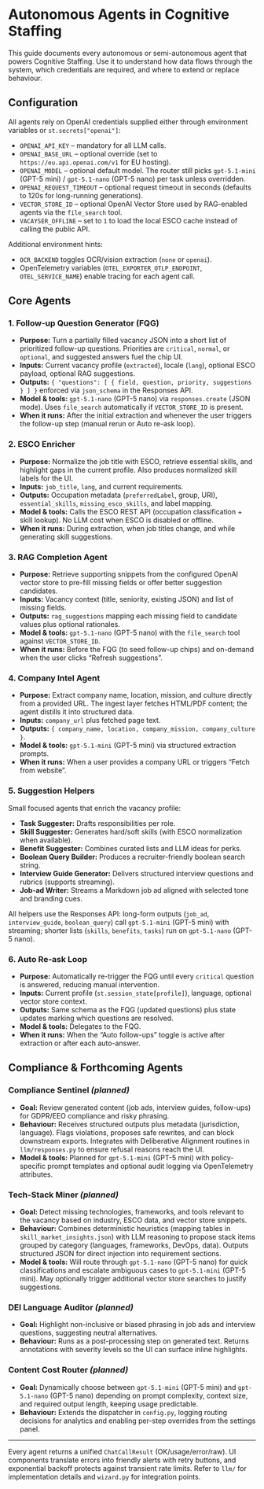 # Autonomous Agents in Cognitive Staffing

This guide documents every autonomous or semi-autonomous agent that powers Cognitive Staffing. Use it to understand how data flows through the system, which credentials are required, and where to extend or replace behaviour.

## Configuration
All agents rely on OpenAI credentials supplied either through environment variables or `st.secrets["openai"]`:

- `OPENAI_API_KEY` – mandatory for all LLM calls.
- `OPENAI_BASE_URL` – optional override (set to `https://eu.api.openai.com/v1` for EU hosting).
- `OPENAI_MODEL` – optional default model. The router still picks `gpt-5.1-mini` (GPT-5 mini) / `gpt-5.1-nano` (GPT-5 nano) per task unless overridden.
- `OPENAI_REQUEST_TIMEOUT` – optional request timeout in seconds (defaults to 120s for long-running generations).
- `VECTOR_STORE_ID` – optional OpenAI Vector Store used by RAG-enabled agents via the `file_search` tool.
- `VACAYSER_OFFLINE` – set to `1` to load the local ESCO cache instead of calling the public API.

Additional environment hints:
- `OCR_BACKEND` toggles OCR/vision extraction (`none` or `openai`).
- OpenTelemetry variables (`OTEL_EXPORTER_OTLP_ENDPOINT`, `OTEL_SERVICE_NAME`) enable tracing for each agent call.

## Core Agents

### 1. Follow-up Question Generator (FQG)
- **Purpose:** Turn a partially filled vacancy JSON into a short list of prioritized follow-up questions. Priorities are `critical`, `normal`, or `optional`, and suggested answers fuel the chip UI.
- **Inputs:** Current vacancy profile (`extracted`), locale (`lang`), optional ESCO payload, optional RAG suggestions.
- **Outputs:** `{ "questions": [ { field, question, priority, suggestions } ] }` enforced via `json_schema` in the Responses API.
- **Model & tools:** `gpt-5.1-nano` (GPT-5 nano) via `responses.create` (JSON mode). Uses `file_search` automatically if `VECTOR_STORE_ID` is present.
- **When it runs:** After the initial extraction and whenever the user triggers the follow-up step (manual rerun or Auto re-ask loop).

### 2. ESCO Enricher
- **Purpose:** Normalize the job title with ESCO, retrieve essential skills, and highlight gaps in the current profile. Also produces normalized skill labels for the UI.
- **Inputs:** `job_title`, `lang`, and current requirements.
- **Outputs:** Occupation metadata (`preferredLabel`, group, URI), `essential_skills`, `missing_esco_skills`, and label mapping.
- **Model & tools:** Calls the ESCO REST API (occupation classification + skill lookup). No LLM cost when ESCO is disabled or offline.
- **When it runs:** During extraction, when job titles change, and while generating skill suggestions.

### 3. RAG Completion Agent
- **Purpose:** Retrieve supporting snippets from the configured OpenAI vector store to pre-fill missing fields or offer better suggestion candidates.
- **Inputs:** Vacancy context (title, seniority, existing JSON) and list of missing fields.
- **Outputs:** `rag_suggestions` mapping each missing field to candidate values plus optional rationales.
- **Model & tools:** `gpt-5.1-nano` (GPT-5 nano) with the `file_search` tool against `VECTOR_STORE_ID`.
- **When it runs:** Before the FQG (to seed follow-up chips) and on-demand when the user clicks “Refresh suggestions”.

### 4. Company Intel Agent
- **Purpose:** Extract company name, location, mission, and culture directly from a provided URL. The ingest layer fetches HTML/PDF content; the agent distills it into structured data.
- **Inputs:** `company_url` plus fetched page text.
- **Outputs:** `{ company_name, location, company_mission, company_culture }`.
- **Model & tools:** `gpt-5.1-mini` (GPT-5 mini) via structured extraction prompts.
- **When it runs:** When a user provides a company URL or triggers “Fetch from website”.

### 5. Suggestion Helpers
Small focused agents that enrich the vacancy profile:
- **Task Suggester:** Drafts responsibilities per role.
- **Skill Suggester:** Generates hard/soft skills (with ESCO normalization when available).
- **Benefit Suggester:** Combines curated lists and LLM ideas for perks.
- **Boolean Query Builder:** Produces a recruiter-friendly boolean search string.
- **Interview Guide Generator:** Delivers structured interview questions and rubrics (supports streaming).
- **Job-ad Writer:** Streams a Markdown job ad aligned with selected tone and branding cues.

All helpers use the Responses API: long-form outputs (`job_ad`, `interview_guide`, `boolean_query`) call `gpt-5.1-mini` (GPT-5 mini) with streaming; shorter lists (`skills`, `benefits`, `tasks`) run on `gpt-5.1-nano` (GPT-5 nano).

### 6. Auto Re-ask Loop
- **Purpose:** Automatically re-trigger the FQG until every `critical` question is answered, reducing manual intervention.
- **Inputs:** Current profile (`st.session_state[profile]`), language, optional vector store context.
- **Outputs:** Same schema as the FQG (updated questions) plus state updates marking which questions are resolved.
- **Model & tools:** Delegates to the FQG.
- **When it runs:** When the “Auto follow-ups” toggle is active after extraction or after each auto-answer.

## Compliance & Forthcoming Agents

### Compliance Sentinel *(planned)*
- **Goal:** Review generated content (job ads, interview guides, follow-ups) for GDPR/EEO compliance and risky phrasing.
- **Behaviour:** Receives structured outputs plus metadata (jurisdiction, language). Flags violations, proposes safe rewrites, and can block downstream exports. Integrates with Deliberative Alignment routines in `llm/responses.py` to ensure refusal reasons reach the UI.
- **Model & tools:** Planned for `gpt-5.1-mini` (GPT-5 mini) with policy-specific prompt templates and optional audit logging via OpenTelemetry attributes.

### Tech-Stack Miner *(planned)*
- **Goal:** Detect missing technologies, frameworks, and tools relevant to the vacancy based on industry, ESCO data, and vector store snippets.
- **Behaviour:** Combines deterministic heuristics (mapping tables in `skill_market_insights.json`) with LLM reasoning to propose stack items grouped by category (languages, frameworks, DevOps, data). Outputs structured JSON for direct injection into requirement sections.
- **Model & tools:** Will route through `gpt-5.1-nano` (GPT-5 nano) for quick classifications and escalate ambiguous cases to `gpt-5.1-mini` (GPT-5 mini). May optionally trigger additional vector store searches to justify suggestions.

### DEI Language Auditor *(planned)*
- **Goal:** Highlight non-inclusive or biased phrasing in job ads and interview questions, suggesting neutral alternatives.
- **Behaviour:** Runs as a post-processing step on generated text. Returns annotations with severity levels so the UI can surface inline highlights.

### Content Cost Router *(planned)*
- **Goal:** Dynamically choose between `gpt-5.1-mini` (GPT-5 mini) and `gpt-5.1-nano` (GPT-5 nano) depending on prompt complexity, context size, and required output length, keeping usage predictable.
- **Behaviour:** Extends the dispatcher in `config.py`, logging routing decisions for analytics and enabling per-step overrides from the settings panel.

---
Every agent returns a unified `ChatCallResult` (OK/usage/error/raw). UI components translate errors into friendly alerts with retry buttons, and exponential backoff protects against transient rate limits. Refer to `llm/` for implementation details and `wizard.py` for integration points.
